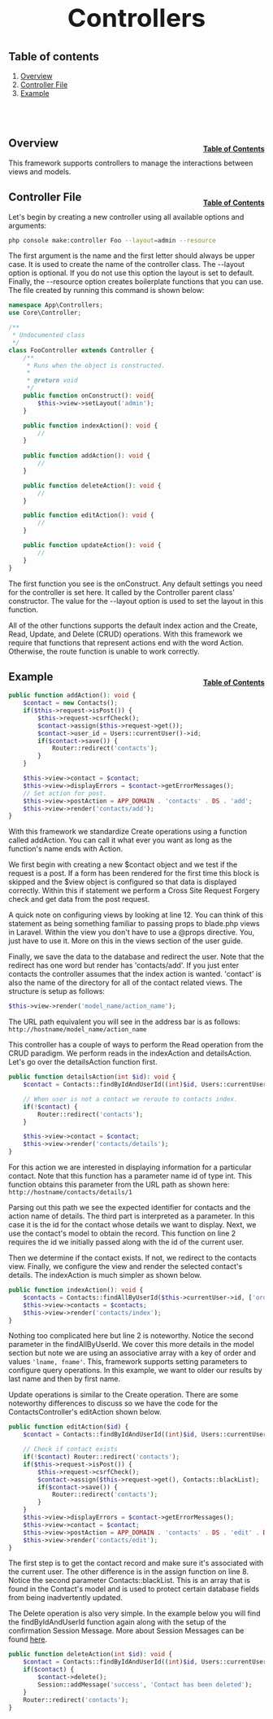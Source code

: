 <h1 style="font-size: 50px; text-align: center;">Controllers</h1>

## Table of contents
1. [Overview](#overview)
2. [Controller File](#controller-file)
3. [Example](#example)
<br>
<br>

## Overview <a id="overview"></a><span style="float: right; font-size: 14px; padding-top: 15px;">[Table of Contents](#table-of-contents)</span>
This framework supports controllers to manage the interactions between views and models.
<br>

## Controller File <a id="controller-file"></a><span style="float: right; font-size: 14px; padding-top: 15px;">[Table of Contents](#table-of-contents)</span>
Let's begin by creating a new controller using all available options and arguments:

```sh
php console make:controller Foo --layout=admin --resource
```

The first argument is the name and the first letter should always be upper case. It is used to create the name of the controller class. The --layout option is optional. If you do not use this option the layout is set to default. Finally, the --resource option creates boilerplate functions that you can use. The file created by running this command is shown below:

```php
namespace App\Controllers;
use Core\Controller;

/**
 * Undocumented class
 */
class FooController extends Controller {
    /**
     * Runs when the object is constructed.
     *
     * @return void
     */
    public function onConstruct(): void{
        $this->view->setLayout('admin');
    }

    public function indexAction(): void {
        //
    }
    
    public function addAction(): void {
        //
    }

    public function deleteAction(): void {
        //
    }

    public function editAction(): void {
        //
    }

    public function updateAction(): void {
        //
    }
}
```

The first function you see is the onConstruct. Any default settings you need for the controller is set here. It called by the Controller parent class' constructor. The value for the --layout option is used to set the layout in this function.

All of the other functions supports the default index action and the Create, Read, Update, and Delete (CRUD) operations. With this framework we require that functions that represent actions end with the word Action. Otherwise, the route function is unable to work correctly.
<br>

## Example <a id="example"></a><span style="float: right; font-size: 14px; padding-top: 15px;">[Table of Contents](#table-of-contents)</span>
```php
public function addAction(): void {
    $contact = new Contacts();
    if($this->request->isPost()) {
        $this->request->csrfCheck();
        $contact->assign($this->request->get());
        $contact->user_id = Users::currentUser()->id;
        if($contact->save()) {
            Router::redirect('contacts');
        }
    }

    $this->view->contact = $contact;
    $this->view->displayErrors = $contact->getErrorMessages();
    // Set action for post.
    $this->view->postAction = APP_DOMAIN . 'contacts' . DS . 'add';
    $this->view->render('contacts/add');
}
```

With this framework we standardize Create operations using a function called addAction. You can call it what ever you want as long as the function's name ends with Action.

We first begin with creating a new $contact object and we test if the request is a post. If a form has been rendered for the first time this block is skipped and the $view object is configured so that data is displayed correctly. Within this if statement we perform a Cross Site Request Forgery check and get data from the post request.

A quick note on configuring views by looking at line 12. You can think of this statement as being something familiar to passing props to blade.php views in Laravel. Within the view you don't have to use a @props directive. You, just have to use it. More on this in the views section of the user guide.

Finally, we save the data to the database and redirect the user. Note that the redirect has one word but render has 'contacts/add'. If you just enter contacts the controller assumes that the index action is wanted. 'contact' is also the name of the directory for all of the contact related views. The structure is setup as follows:

```php
$this->view->render('model_name/action_name');
```

The URL path equivalent you will see in the address bar is as follows: ```http://hostname/model_name/action_name```

This controller has a couple of ways to perform the Read operation from the CRUD paradigm. We perform reads in the indexAction and detailsAction. Let's go over the detailsAction function first.

```php
public function detailsAction(int $id): void {
    $contact = Contacts::findByIdAndUserId((int)$id, Users::currentUser()->id);

    // When user is not a contact we reroute to contacts index.
    if(!$contact) {
        Router::redirect('contacts');
    }

    $this->view->contact = $contact;
    $this->view->render('contacts/details');
}
```

For this action we are interested in displaying information for a particular contact. Note that this function has a parameter name id of type int. This function obtains this parameter from the URL path as shown here: `http://hostname/contacts/details/1`

Parsing out this path we see the expected identifier for contacts and the action name of details. The third part is interpreted as a parameter. In this case it is the id for the contact whose details we want to display. Next, we use the contact's model to obtain the record. This function on line 2 requires the id we initially passed along with the id of the current user.

Then we determine if the contact exists. If not, we redirect to the contacts view. Finally, we configure the view and render the selected contact's details. The indexAction is much simpler as shown below.

```php
public function indexAction(): void {
    $contacts = Contacts::findAllByUserId($this->currentUser->id, ['order'=>'lname, fname']);
    $this->view->contacts = $contacts;
    $this->view->render('contacts/index');
}
```

Nothing too complicated here but line 2 is noteworthy. Notice the second parameter in the findAllByUserId. We cover this more details in the model section but note we are using an associative array with a key of order and values `'lname, fname'`. This, framework supports setting parameters to configure query operations. In this example, we want to older our results by last name and then by first name.

Update operations is similar to the Create operation. There are some noteworthy differences to discuss so we have the code for the ContactsController's editAction shown below.

```php
public function editAction($id) {
    $contact = Contacts::findByIdAndUserId((int)$id, Users::currentUser()->id);

    // Check if contact exists
    if(!$contact) Router::redirect('contacts');
    if($this->request->isPost()) {
        $this->request->csrfCheck();
        $contact->assign($this->request->get(), Contacts::blackList);
        if($contact->save()) {
            Router::redirect('contacts');
        }
    }
    $this->view->displayErrors = $contact->getErrorMessages();
    $this->view->contact = $contact;
    $this->view->postAction = APP_DOMAIN . 'contacts' . DS . 'edit' . DS . $contact->id;
    $this->view->render('contacts/edit');
}
```

The first step is to get the contact record and make sure it's associated with the current user. The other difference is in the assign function on line 8. Notice the second parameter Contacts::blackList. This is an array that is found in the Contact's model and is used to protect certain database fields from being inadvertently updated.

The Delete operation is also very simple. In the example below you will find the findByIdAndUserId function again along with the setup of the confirmation Session Message.  More about Session Messages can be found [here](session_and_flash_messages).

```php
public function deleteAction(int $id): void {
    $contact = Contacts::findByIdAndUserId((int)$id, Users::currentUser()->id);
    if($contact) {
        $contact->delete();
        Session::addMessage('success', 'Contact has been deleted');
    }
    Router::redirect('contacts');
}
```